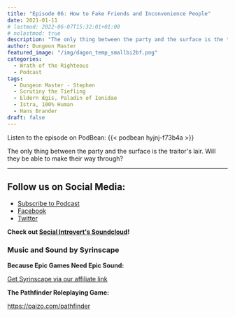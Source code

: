 ```yaml
---
title: "Episode 06: How to Fake Friends and Inconvenience People"
date: 2021-01-11
# lastmod: 2022-06-07T15:32:01+01:00 
# nolastmod: true
description: "The only thing between the party and the surface is the traitor's lair. Will they be able to make their way through?"
author: Dungeon Master
featured_image: "/img/dagon_temp_smallbi2bf.png"
categories:
  - Wrath of the Righteous
  - Podcast
tags:
  - Dungeon Master - Stephen
  - Scrutiny the Tiefling 
  - Eldern Ægis, Paladin of Ionidae 
  - Istra, 100% Human
  - Hans Brander
draft: false
---
```


Listen to the episode on PodBean:
{{< podbean hyjnj-f73b4a >}}

The only thing between the party and the surface is the traitor's lair. Will they be able to make their way through?

--------------------------
## Follow us on Social Media: 
- [Subscribe to Podcast](https://feed.podbean.com/dragonsnotincluded/feed.xml)
- [Facebook](https://www.facebook.com/Dragons-Not-Included-Podcast-103097024812637)
- [Twitter](https://twitter.com/PodcastDragons)

**Check out [Social Introvert's Soundcloud]!**

### Music and Sound by Syrinscape

**Because Epic Games Need Epic Sound:**

[Get Syrinscape via our affiliate link]

**The Pathfinder Roleplaying Game:**

https://paizo.com/pathfinder

[Social Introvert's Soundcloud]: https://soundcloud.com/user-520878457
[Get Syrinscape via our affiliate link]: https://syrinscape.com/attributions/?id=527&id=17&id=1087
